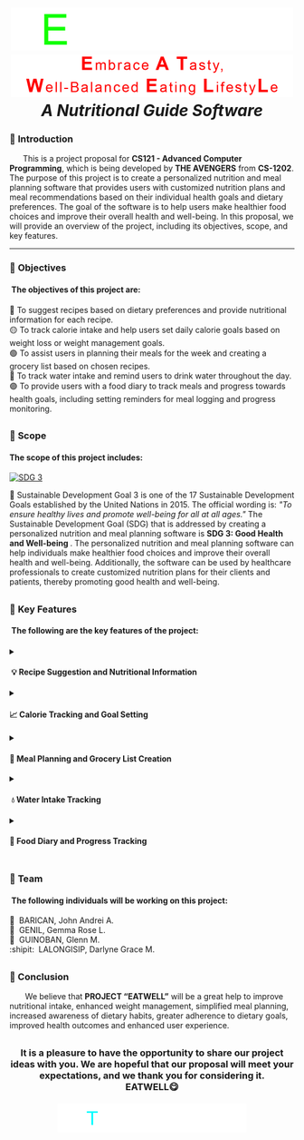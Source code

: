 <h1 align="center">
<img src="EATWELL.gif" width="500" height="75"><br>
<img src="EATWELL.png" width="500" height="75"><br>
  <i>A Nutritional Guide Software </i></h1>


### 📄 **Introduction** 
      This is a project proposal for **CS121 - Advanced Computer Programming**, which is being developed by **THE AVENGERS** from **CS-1202**. The purpose of this project is to create a personalized nutrition and meal planning software that provides users with customized nutrition plans and meal recommendations based on their individual health goals and dietary preferences. The goal of the software is to help users make healthier food choices and improve their overall health and well-being. In this proposal, we will provide an overview of the project, including its objectives, scope, and key features.
______________________________________________________________________
### 🔗 **Objectives**
<h4> The objectives of this project are:</h4>

🔴 To suggest recipes based on dietary preferences and provide nutritional information for each recipe.  
🟡 To track calorie intake and help users set daily calorie goals based on weight loss or weight management goals.  
🟢 To assist users in planning their meals for the week and creating a grocery list based on chosen recipes.  
🔵 To track water intake and remind users to drink water throughout the day.  
🟣 To provide users with a food diary to track meals and progress towards health goals, including setting reminders for meal logging and progress monitoring.
##
### 🔎 **Scope** 
<h4>The scope of this project includes:</h4>

[![SDG 3](https://img.shields.io/badge/Goal%203-Sustainable%20Development%20Goal-green)](https://sdgs.un.org/goals/goal3)

📌 Sustainable Development Goal 3 is one of the 17 Sustainable Development Goals established by the United Nations in 2015. The official wording is: <i> "To ensure healthy lives and promote well-being for all at all ages." </i> The Sustainable Development Goal (SDG) that is addressed by creating a personalized nutrition and meal planning software is <b> SDG 3: Good Health and Well-being </b>. The personalized nutrition and meal planning software can help individuals make healthier food choices and improve their overall health and well-being. Additionally, the software can be used by healthcare professionals to create customized nutrition plans for their clients and patients, thereby promoting good health and well-being.

##
### 🔑 **Key Features**
<h4> The following are the key features of the project:<h4>
<details>
  <summary><h4> 💡 Recipe Suggestion and Nutritional Information </h4></summary>
       ◻  The software can suggest recipes based on the user's dietary preferences and provide nutritional information for each recipe.
</details>
<details>
  <summary><h4>📈 Calorie Tracking and Goal Setting </h4></summary>
       ◻  The software can track the user's calorie intake and help them set daily calorie goals based on their weight loss or weight management goals.
</details>
<details>
  <summary><h4>📝 Meal Planning and Grocery List Creation </h4></summary>
       ◻  The software can help users plan their meals for the week and create a grocery list based on the recipes they choose.
</details>
<details>
  <summary><h4> 💧 Water Intake Tracking </h4></summary>
       ◻  The software can track the user's water intake and remind them to drink water throughout the day.
</details>
<details>
  <summary><h4>📖 Food Diary and Progress Tracking </h4></summary>
       ◻  The software can provide users with a food diary to track their meals and progress towards their health goals. Users can also set reminders to log their meals and monitor their progress.
</details>

##
### 👥 **Team**
<h4> The following individuals will be working on this project:</h4>
  
🐔  BARICAN, John Andrei A.  
🐻  GENIL, Gemma Rose L.  
🐷  GUINOBAN, Glenn M.  
:shipit:  LALONGISIP, Darlyne Grace M.
##
### 💬 Conclusion
       We believe that **PROJECT “EATWELL”** will be a great help to improve nutritional intake, enhanced weight management, simplified meal planning, increased awareness of dietary habits,  greater adherence to dietary goals, improved health outcomes and enhanced user experience. 
##
<h3 align="center">
It is a pleasure to have the opportunity to share our project ideas with you. We are hopeful that our proposal will meet your expectations, and we thank you for considering it. <br>
  EATWELL😋
  <br><br>
<img src="THANK YOU!.gif" width="334" height="50"><br>
</h3>
